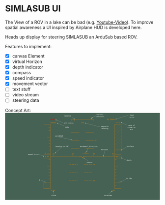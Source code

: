 # SIMLASUB UI

The View of a ROV in a lake can be bad (e.g. [Youtube-Video](https://youtu.be/XtH9DfctaJk)).
To improve spatial awareness a UI inspired by Airplane HUD is developed here.

Heads up display for steering SIMLASUB an ArduSub based ROV.

Features to implement:

- [x] canvas Element
- [x] virtual Horizon
- [x] depth indicator
- [x] compass
- [x] speed indicator
- [x] movement vector
- [ ] text stuff
- [ ] video stream
- [ ] steering data

Concept Art:
![Image of Heads-Up dislay](doc/example.png)
